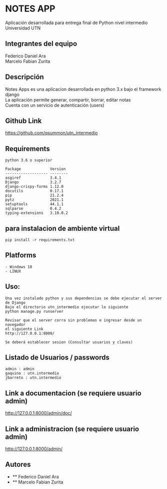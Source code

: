 # NOTES APP
Aplicación desarrollada para entrega final de Python nivel intermedio
Universidad UTN  

## Integrantes del equipo
Federico Daniel Ara  
Marcelo Fabian Zurita  

## Descripción
Notes Apps es una aplicacion desarrollada en python 3.x bajo el framework django  
La aplicación permite generar, compartir, borrar, editar notas  
Cuenta con un servicio de autenticación (users)  

## Github Link
https://github.com/qsummon/utn_intermedio

## Requirements
```
python 3.6 o superior  

Package             Version  
------------------- --------
asgiref             3.4.1
Django              3.2.7
django-crispy-forms 1.12.0
docutils            0.17.1
pip                 21.2.4
pytz                2021.1
setuptools          44.1.1
sqlparse            0.4.2
typing-extensions   3.10.0.2
```
## para instalacion de ambiente virtual
```
pip install -r requirements.txt
```

## Platforms
```
- Windows 10
- LINUX
```

## Uso:
```
Una vez instalado python y sus dependencias se debe ejecutar el server de Django
Bajo el directorio utn_intermedio ejecutar lo siguiente
python manage.py runserver

Revisar que el server corra sin problemas e ingresar desde un navegador
el siguiente Link
http://127.0.0.1:8000/

Se deberá establecer sesion (Consultar usuarios y claves)
```

## Listado de Usuarios / passwords
```
admin : admin
gaquino : utn.intermedio
jbarreto : utn.intermedio

```

## Link a documentacion (se requiere usuario admin)
http://127.0.0.1:8000/admin/doc/

## Link a administracion (se requiere usuario admin)
http://127.0.0.1:8000/admin/

## Autores
* ** Federico Daniel Ara
* ** Marcelo Fabian Zurita
